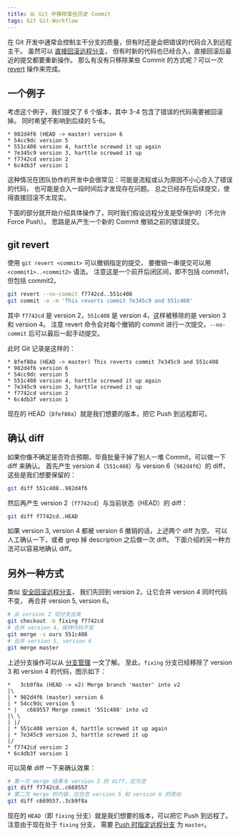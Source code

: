 ```yaml
---
title: 从 Git 中移除某些历史 Commit
tags: Git Git-Workflow
---
```


在 Git 开发中通常会控制主干分支的质量，但有时还是会把错误的代码合入到远程主干。
虽然可以 [直接回滚远程分支](/2018/03/12/reset-origin-without-force-push.html)，
但有时新的代码也已经合入，直接回滚后最近的提交都要重新操作。
那么有没有只移除某些 Commit 的方式呢？可以一次 [revert][revert] 操作来完成。

<!--more-->

## 一个例子

考虑这个例子，我们提交了 6 个版本，其中 3-4 包含了错误的代码需要被回滚掉。
同时希望不影响到后续的 5-6。

```
* 982d4f6 (HEAD -> master) version 6
* 54cc9dc version 5
* 551c408 version 4, harttle screwed it up again
* 7e345c9 version 3, harttle screwed it up
* f7742cd version 2
* 6c4db3f version 1
```

这种情况在团队协作的开发中会很常见：可能是流程或认为原因不小心合入了错误的代码，
也可能是合入一段时间后才发现存在问题。
总之已经存在后续提交，使得直接回滚不太现实。

下面的部分就开始介绍具体操作了，同时我们假设远程分支是受保护的（不允许 Force Push）。
思路是从产生一个新的 Commit 撤销之前的错误提交。

## git revert

使用 `git revert <commit>` 可以撤销指定的提交，
要撤销一串提交可以用 `<commit1>..<commit2>` 语法。
注意这是一个前开后闭区间，即不包括 commit1，但包括 commit2。

```bash
git revert --no-commit f7742cd..551c408
git commit -a -m 'This reverts commit 7e345c9 and 551c408'
```

其中 `f7742cd` 是 version 2，`551c408` 是 version 4，这样被移除的是 version 3 和 version 4。
注意 revert 命令会对每个撤销的 commit 进行一次提交，`--no-commit` 后可以最后一起手动提交。

此时 Git 记录是这样的：

```
* 8fef80a (HEAD -> master) This reverts commit 7e345c9 and 551c408
* 982d4f6 version 6
* 54cc9dc version 5
* 551c408 version 4, harttle screwed it up again
* 7e345c9 version 3, harttle screwed it up
* f7742cd version 2
* 6c4db3f version 1
```

现在的 HEAD（`8fef80a`）就是我们想要的版本，把它 Push 到远程即可。

## 确认 diff

如果你像不确定是否符合预期，毕竟批量干掉了别人一堆 Commit，可以做一下 diff 来确认。
首先产生 version 4（`551c408`）与 version 6（`982d4f6`）的 diff，这些是我们想要保留的：

```bash
git diff 551c408..982d4f6
```

然后再产生 version 2（`f7742cd`）与当前状态（HEAD）的 diff：

```bash
git diff f7742cd..HEAD
```

如果 version 3, version 4 都被 version 6 撤销的话，上述两个 diff 为空。
可以人工确认一下，或者 grep 掉 description 之后做一次 diff。
下面介绍的另一种方法可以容易地确认 diff。

## 另外一种方式

类似 [安全回滚远程分支](/2018/03/12/reset-origin-without-force-push.html)，
我们先回到 version 2，让它合并 version 4 同时代码不变，
再合并 version 5, version 6。

```bash
# 从 version 2 切分支出来
git checkout -b fixing f7742cd
# 合并 version 4，保持代码不变
git merge -s ours 551c408
# 合并 version 5, version 6
git merge master
```

上述分支操作可以从 [分支管理](/2016/09/02/git-workflow-branch.html) 一文了解。
至此，`fixing` 分支已经移除了 version 3 和 version 4 的代码，图示如下：

```
*   3cb9f8a (HEAD -> v2) Merge branch 'master' into v2
|\
| * 982d4f6 (master) version 6
| * 54cc9dc version 5
* |   c669557 Merge commit '551c408' into v2
|\ \
| |/
| * 551c408 version 4, harttle screwed it up again
| * 7e345c9 version 3, harttle screwed it up
|/
* f7742cd version 2
* 6c4db3f version 1
```

可以简单 diff 一下来确认效果：

```bash
# 第一次 merge 结果与 version 2 的 diff，应为空
git diff f7742cd..c669557
# 第二次 merge 的内容，应包含 version 5 和 version 6 的改动
git diff c669557..3cb9f8a
```

现在的 `HEAD`（即 `fixing` 分支）就是我们想要的版本，可以把它 Push 到远程了。
注意由于现在处于 `fixing` 分支， 需要 [Push 时指定远程分支][remote] 为 `master`。

[remote]: /2016/09/05/git-workflow-remote.html
[revert]: https://git-scm.com/docs/git-revert
